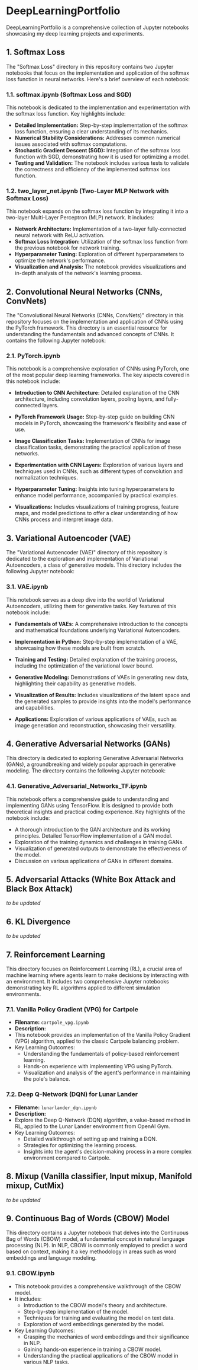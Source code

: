 # DeepLearningPortfolio
DeepLearningPortfolio is a comprehensive collection of Jupyter notebooks showcasing my deep learning projects and experiments.

## 1. Softmax Loss
The "Softmax Loss" directory in this repository contains two Jupyter notebooks that focus on the implementation and application of the softmax loss function in neural networks. Here's a brief overview of each notebook:

### 1.1. softmax.ipynb (Softmax Loss and SGD)
This notebook is dedicated to the implementation and experimentation with the softmax loss function. Key highlights include:

- **Detailed Implementation:** Step-by-step implementation of the softmax loss function, ensuring a clear understanding of its mechanics.
- **Numerical Stability Considerations:** Addresses common numerical issues associated with softmax computations.
- **Stochastic Gradient Descent (SGD):** Integration of the softmax loss function with SGD, demonstrating how it is used for optimizing a model.
- **Testing and Validation:** The notebook includes various tests to validate the correctness and efficiency of the implemented softmax loss function.

### 1.2. two_layer_net.ipynb (Two-Layer MLP Network with Softmax Loss)
This notebook expands on the softmax loss function by integrating it into a two-layer Multi-Layer Perceptron (MLP) network. It includes:

- **Network Architecture:** Implementation of a two-layer fully-connected neural network with ReLU activation.
- **Softmax Loss Integration:** Utilization of the softmax loss function from the previous notebook for network training.
- **Hyperparameter Tuning:** Exploration of different hyperparameters to optimize the network's performance.
- **Visualization and Analysis:** The notebook provides visualizations and in-depth analysis of the network's learning process.

## 2. Convolutional Neural Networks (CNNs, ConvNets)

The "Convolutional Neural Networks (CNNs, ConvNets)" directory in this repository focuses on the implementation and application of CNNs using the PyTorch framework. This directory is an essential resource for understanding the fundamentals and advanced concepts of CNNs. It contains the following Jupyter notebook:

### 2.1. PyTorch.ipynb

This notebook is a comprehensive exploration of CNNs using PyTorch, one of the most popular deep learning frameworks. The key aspects covered in this notebook include:

- **Introduction to CNN Architecture:**
Detailed explanation of the CNN architecture, including convolution layers, pooling layers, and fully-connected layers.

- **PyTorch Framework Usage:**
Step-by-step guide on building CNN models in PyTorch, showcasing the framework's flexibility and ease of use.

- **Image Classification Tasks:**
Implementation of CNNs for image classification tasks, demonstrating the practical application of these networks.

- **Experimentation with CNN Layers:**
Exploration of various layers and techniques used in CNNs, such as different types of convolution and normalization techniques.

- **Hyperparameter Tuning:**
Insights into tuning hyperparameters to enhance model performance, accompanied by practical examples.

- **Visualizations:**
Includes visualizations of training progress, feature maps, and model predictions to offer a clear understanding of how CNNs process and interpret image data.

## 3. Variational Autoencoder (VAE)

The "Variational Autoencoder (VAE)" directory of this repository is dedicated to the exploration and implementation of Variational Autoencoders, a class of generative models. This directory includes the following Jupyter notebook:

### 3.1. VAE.ipynb

This notebook serves as a deep dive into the world of Variational Autoencoders, utilizing them for generative tasks. Key features of this notebook include:

- **Fundamentals of VAEs:**
A comprehensive introduction to the concepts and mathematical foundations underlying Variational Autoencoders.

- **Implementation in Python:**
Step-by-step implementation of a VAE, showcasing how these models are built from scratch.

- **Training and Testing:**
Detailed explanation of the training process, including the optimization of the variational lower bound.

- **Generative Modeling:**
Demonstrations of VAEs in generating new data, highlighting their capability as generative models.

- **Visualization of Results:**
Includes visualizations of the latent space and the generated samples to provide insights into the model's performance and capabilities.

- **Applications:**
Exploration of various applications of VAEs, such as image generation and reconstruction, showcasing their versatility.

## 4. Generative Adversarial Networks (GANs)

This directory is dedicated to exploring Generative Adversarial Networks (GANs), a groundbreaking and widely popular approach in generative modeling. The directory contains the following Jupyter notebook:

### 4.1. Generative_Adversarial_Networks_TF.ipynb
This notebook offers a comprehensive guide to understanding and implementing GANs using TensorFlow. It is designed to provide both theoretical insights and practical coding experience. Key highlights of the notebook include:

- A thorough introduction to the GAN architecture and its working principles.
Detailed TensorFlow implementation of a GAN model.
- Exploration of the training dynamics and challenges in training GANs.
- Visualization of generated outputs to demonstrate the effectiveness of the model.
- Discussion on various applications of GANs in different domains.

## 5. Adversarial Attacks (White Box Attack and Black Box Attack)

*to be updated*

## 6. KL Divergence

*to be updated*

## 7. Reinforcement Learning

This directory focuses on Reinforcement Learning (RL), a crucial area of machine learning where agents learn to make decisions by interacting with an environment. It includes two comprehensive Jupyter notebooks demonstrating key RL algorithms applied to different simulation environments.

### 7.1. Vanilla Policy Gradient (VPG) for Cartpole
- **Filename:** `cartpole_vpg.ipynb`
- **Description:**
- This notebook provides an implementation of the Vanilla Policy Gradient (VPG) algorithm, applied to the classic Cartpole balancing problem.
- Key Learning Outcomes:
    - Understanding the fundamentals of policy-based reinforcement learning.
    - Hands-on experience with implementing VPG using PyTorch.
    - Visualization and analysis of the agent's performance in maintaining the pole's balance.

### 7.2. Deep Q-Network (DQN) for Lunar Lander
- **Filename:** `lunarlander_dqn.ipynb`
- **Description:**
- Explore the Deep Q-Network (DQN) algorithm, a value-based method in RL, applied to the Lunar Lander environment from OpenAI Gym.
- Key Learning Outcomes:
    - Detailed walkthrough of setting up and training a DQN.
    - Strategies for optimizing the learning process.
    - Insights into the agent's decision-making process in a more complex environment compared to Cartpole.

## 8. Mixup (Vanilla classifier, Input mixup, Manifold mixup, CutMix)

*to be updated*

## 9. Continuous Bag of Words (CBOW) Model

This directory contains a Jupyter notebook that delves into the Continuous Bag of Words (CBOW) model, a fundamental concept in natural language processing (NLP). In NLP, CBOW is commonly employed to predict a word based on context, making it a key methodology in areas such as word embeddings and language modeling. 

### 9.1. CBOW.ipynb
- This notebook provides a comprehensive walkthrough of the CBOW model. 
- It includes:
  - Introduction to the CBOW model's theory and architecture.
  - Step-by-step implementation of the model.
  - Techniques for training and evaluating the model on text data.
  - Exploration of word embeddings generated by the model.
- Key Learning Outcomes:
    - Grasping the mechanics of word embeddings and their significance in NLP.
    - Gaining hands-on experience in training a CBOW model.
    - Understanding the practical applications of the CBOW model in various NLP tasks.